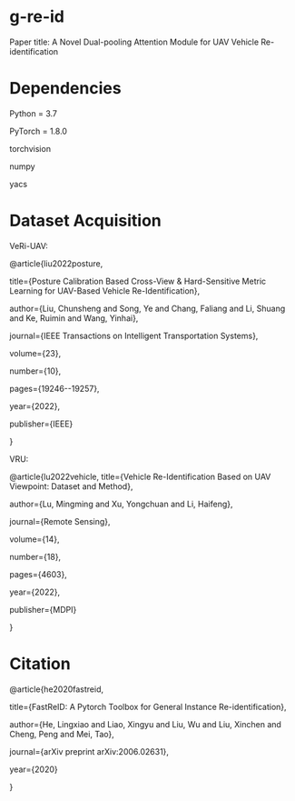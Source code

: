# g-re-id
Paper title:  A Novel Dual-pooling Attention Module for UAV Vehicle Re-identification

# Dependencies
Python = 3.7

PyTorch = 1.8.0

torchvision

numpy

yacs 

# Dataset Acquisition
VeRi-UAV:

@article{liu2022posture,

  title={Posture Calibration Based Cross-View \& Hard-Sensitive Metric Learning for UAV-Based Vehicle Re-Identification},
  
  author={Liu, Chunsheng and Song, Ye and Chang, Faliang and Li, Shuang and Ke, Ruimin and Wang, Yinhai},
  
  journal={IEEE Transactions on Intelligent Transportation Systems},
  
  volume={23},
  
  number={10},
  
  pages={19246--19257},
  
  year={2022},
  
  publisher={IEEE}
  
}

VRU:

@article{lu2022vehicle,
  title={Vehicle Re-Identification Based on UAV Viewpoint: Dataset and Method},
  
  author={Lu, Mingming and Xu, Yongchuan and Li, Haifeng},
  
  journal={Remote Sensing},
  
  volume={14},
  
  number={18},
  
  pages={4603},
  
  year={2022},
  
  publisher={MDPI}

}
# Citation
@article{he2020fastreid,

  title={FastReID: A Pytorch Toolbox for General Instance Re-identification},
  
  author={He, Lingxiao and Liao, Xingyu and Liu, Wu and Liu, Xinchen and Cheng, Peng and Mei, Tao},
  
  journal={arXiv preprint arXiv:2006.02631},
  
  year={2020}
  
}
